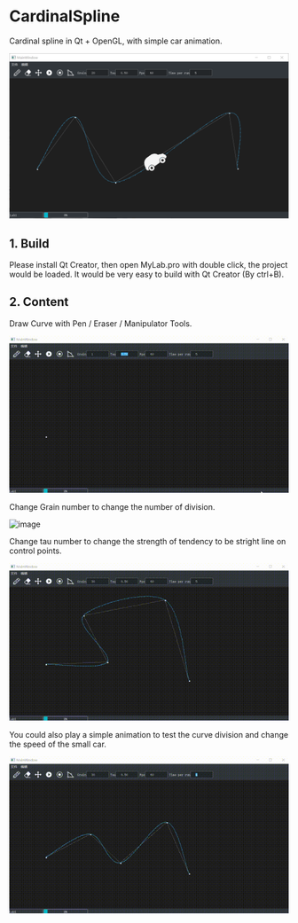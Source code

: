 # CardinalSpline
Cardinal spline in Qt + OpenGL, with simple car animation.



  ![image](https://github.com/SuikaSibyl/CardinalSpline/blob/main/figs/capture.png)


## 1. Build

Please install Qt Creator, then open MyLab.pro with double click, the project would be loaded. It would be very easy to build with Qt Creator (By ctrl+B).

## 2. Content

Draw Curve with Pen / Eraser / Manipulator Tools.



  ![image](https://github.com/SuikaSibyl/CardinalSpline/blob/main/figs/drawcurve.gif)



Change Grain number to change the number of division.



  ![image](https://github.com/SuikaSibyl/CardinalSpline/blob/main/figs/cahngefrag.gif)



Change tau number to change the strength of tendency to be stright line on control points.



  ![image](https://github.com/SuikaSibyl/CardinalSpline/blob/main/figs/changetau.gif)



You could also play a simple animation to test the curve division and change the speed of the small car.



  ![image](https://github.com/SuikaSibyl/CardinalSpline/blob/main/figs/animation.gif)
